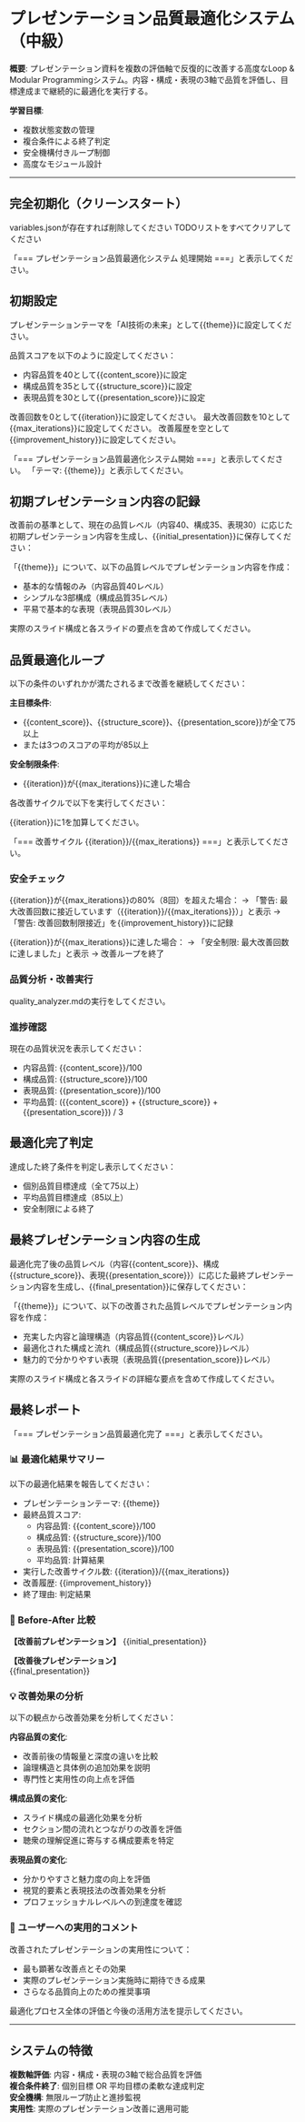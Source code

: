 # プレゼンテーション品質最適化システム（中級）

**概要**: プレゼンテーション資料を複数の評価軸で反復的に改善する高度なLoop & Modular Programmingシステム。内容・構成・表現の3軸で品質を評価し、目標達成まで継続的に最適化を実行する。

**学習目標**: 
- 複数状態変数の管理
- 複合条件による終了判定
- 安全機構付きループ制御
- 高度なモジュール設計

---

## 完全初期化（クリーンスタート）

variables.jsonが存在すれば削除してください
TODOリストをすべてクリアしてください

「=== プレゼンテーション品質最適化システム 処理開始 ===」と表示してください。

## 初期設定

プレゼンテーションテーマを「AI技術の未来」として{{theme}}に設定してください。

品質スコアを以下のように設定してください：
- 内容品質を40として{{content_score}}に設定
- 構成品質を35として{{structure_score}}に設定  
- 表現品質を30として{{presentation_score}}に設定

改善回数を0として{{iteration}}に設定してください。
最大改善回数を10として{{max_iterations}}に設定してください。
改善履歴を空として{{improvement_history}}に設定してください。

「=== プレゼンテーション品質最適化システム開始 ===」と表示してください。
「テーマ: {{theme}}」と表示してください。

## 初期プレゼンテーション内容の記録

改善前の基準として、現在の品質レベル（内容40、構成35、表現30）に応じた初期プレゼンテーション内容を生成し、{{initial_presentation}}に保存してください：

「{{theme}}」について、以下の品質レベルでプレゼンテーション内容を作成：
- 基本的な情報のみ（内容品質40レベル）
- シンプルな3部構成（構成品質35レベル）  
- 平易で基本的な表現（表現品質30レベル）

実際のスライド構成と各スライドの要点を含めて作成してください。

## 品質最適化ループ

以下の条件のいずれかが満たされるまで改善を継続してください：

**主目標条件**:
- {{content_score}}、{{structure_score}}、{{presentation_score}}が全て75以上
- または3つのスコアの平均が85以上

**安全制限条件**:
- {{iteration}}が{{max_iterations}}に達した場合

各改善サイクルで以下を実行してください：

{{iteration}}に1を加算してください。

「=== 改善サイクル {{iteration}}/{{max_iterations}} ===」と表示してください。

### 安全チェック

{{iteration}}が{{max_iterations}}の80%（8回）を超えた場合：
→ 「警告: 最大改善回数に接近しています（{{iteration}}/{{max_iterations}}）」と表示
→ 「警告: 改善回数制限接近」を{{improvement_history}}に記録

{{iteration}}が{{max_iterations}}に達した場合：
→ 「安全制限: 最大改善回数に達しました」と表示
→ 改善ループを終了

### 品質分析・改善実行

quality_analyzer.mdの実行をしてください。

### 進捗確認

現在の品質状況を表示してください：
- 内容品質: {{content_score}}/100
- 構成品質: {{structure_score}}/100  
- 表現品質: {{presentation_score}}/100
- 平均品質: ({{content_score}} + {{structure_score}} + {{presentation_score}}) / 3

## 最適化完了判定

達成した終了条件を判定し表示してください：
- 個別品質目標達成（全て75以上）
- 平均品質目標達成（85以上）
- 安全制限による終了

## 最終プレゼンテーション内容の生成

最適化完了後の品質レベル（内容{{content_score}}、構成{{structure_score}}、表現{{presentation_score}}）に応じた最終プレゼンテーション内容を生成し、{{final_presentation}}に保存してください：

「{{theme}}」について、以下の改善された品質レベルでプレゼンテーション内容を作成：
- 充実した内容と論理構造（内容品質{{content_score}}レベル）
- 最適化された構成と流れ（構成品質{{structure_score}}レベル）
- 魅力的で分かりやすい表現（表現品質{{presentation_score}}レベル）

実際のスライド構成と各スライドの詳細な要点を含めて作成してください。

## 最終レポート

「=== プレゼンテーション品質最適化完了 ===」と表示してください。

### 📊 最適化結果サマリー

以下の最適化結果を報告してください：
- プレゼンテーションテーマ: {{theme}}
- 最終品質スコア:
  - 内容品質: {{content_score}}/100
  - 構成品質: {{structure_score}}/100
  - 表現品質: {{presentation_score}}/100
  - 平均品質: 計算結果
- 実行した改善サイクル数: {{iteration}}/{{max_iterations}}
- 改善履歴: {{improvement_history}}
- 終了理由: 判定結果

### 🔄 Before-After 比較

**【改善前プレゼンテーション】**
{{initial_presentation}}

**【改善後プレゼンテーション】**  
{{final_presentation}}

### 💡 改善効果の分析

以下の観点から改善効果を分析してください：

**内容品質の変化**:
- 改善前後の情報量と深度の違いを比較
- 論理構造と具体例の追加効果を説明
- 専門性と実用性の向上点を評価

**構成品質の変化**:
- スライド構成の最適化効果を分析
- セクション間の流れとつながりの改善を評価
- 聴衆の理解促進に寄与する構成要素を特定

**表現品質の変化**:
- 分かりやすさと魅力度の向上を評価
- 視覚的要素と表現技法の改善効果を分析
- プロフェッショナルレベルへの到達度を確認

### 🎯 ユーザーへの実用的コメント

改善されたプレゼンテーションの実用性について：
- 最も顕著な改善点とその効果
- 実際のプレゼンテーション実施時に期待できる成果
- さらなる品質向上のための推奨事項

最適化プロセス全体の評価と今後の活用方法を提示してください。

---

## システムの特徴

**複数軸評価**: 内容・構成・表現の3軸で総合品質を評価  
**複合条件終了**: 個別目標 OR 平均目標の柔軟な達成判定  
**安全機構**: 無限ループ防止と進捗監視  
**実用性**: 実際のプレゼンテーション改善に適用可能